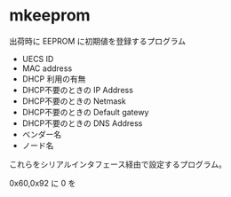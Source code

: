 # mkeeprom

出荷時に EEPROM に初期値を登録するプログラム

* UECS ID
* MAC address
* DHCP 利用の有無
* DHCP不要のときの IP Address
* DHCP不要のときの Netmask
* DHCP不要のときの Default gatewy
* DHCP不要のときの DNS Address
* ベンダー名
* ノード名

これらをシリアルインタフェース経由で設定するプログラム。

0x60,0x92 に 0 を
